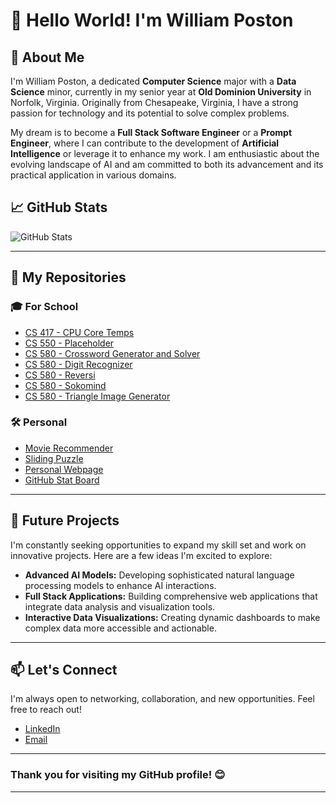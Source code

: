 # 👋 Hello World! I'm William Poston

## 🌟 About Me

I'm William Poston, a dedicated **Computer Science** major with a **Data Science** minor, currently in my senior year at **Old Dominion University** in Norfolk, Virginia. Originally from Chesapeake, Virginia, I have a strong passion for technology and its potential to solve complex problems.

My dream is to become a **Full Stack Software Engineer** or a **Prompt Engineer**, where I can contribute to the development of **Artificial Intelligence** or leverage it to enhance my work. I am enthusiastic about the evolving landscape of AI and am committed to both its advancement and its practical application in various domains.

## 📈 GitHub Stats

![GitHub Stats](https://willpatpost.github.io/GitHub-Stats/stats_board.svg)

---

## 📂 My Repositories

### 🎓 For School
- [CS 417 - CPU Core Temps](https://github.com/Willpatpost/CPU-Core-Temp-Analyzer)
- [CS 550 - Placeholder](https://github.com/Willpatpost/Willpatpost/blob/main/GitHub%20Repo%20Directory/For%20School/CS%20550/place)
- [CS 580 - Crossword Generator and Solver](https://github.com/Willpatpost/Crossword-Generator)
- [CS 580 - Digit Recognizer](https://github.com/Willpatpost/Digit-Recognizer)
- [CS 580 - Reversi](https://github.com/Willpatpost/Reversi)
- [CS 580 - Sokomind](https://github.com/Willpatpost/Sokoban-Solver)
- [CS 580 - Triangle Image Generator](https://github.com/Willpatpost/Triangle-Image-Generator)

### 🛠️ Personal
- [Movie Recommender](https://github.com/Willpatpost/Movie-Recommender)
- [Sliding Puzzle](https://github.com/Willpatpost/Sliding-Puzzle)
- [Personal Webpage](https://willpatpost.me/)
- [GitHub Stat Board](https://github.com/Willpatpost/GitHub-Stats)

---

## 🚀 Future Projects

I'm constantly seeking opportunities to expand my skill set and work on innovative projects. Here are a few ideas I'm excited to explore:

- **Advanced AI Models:** Developing sophisticated natural language processing models to enhance AI interactions.
- **Full Stack Applications:** Building comprehensive web applications that integrate data analysis and visualization tools.
- **Interactive Data Visualizations:** Creating dynamic dashboards to make complex data more accessible and actionable.

---

## 📫 Let's Connect

I'm always open to networking, collaboration, and new opportunities. Feel free to reach out!

- [LinkedIn](https://www.linkedin.com/in/william-poston/)
- [Email](mailto:willpatpost@gmail.com)

---

### Thank you for visiting my GitHub profile! 😊

---
